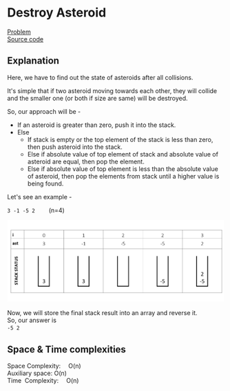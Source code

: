 
# Destroy Asteroid
[Problem](https://github.com/dscnsec/DSC-NSEC-Algorithms/blob/master/4.%20Stack/destroy_asteroid/destroy_asteroid.md)   
[Source code](https://github.com/dscnsec/DSC-NSEC-Algorithms/blob/master/4.%20Stack/destroy_asteroid/%5BCPP%5Ddestroy_asteroid_csubhradipta.cpp)    
## Explanation
Here, we have to find out the state of asteroids after all collisions.

It's simple that if two asteroid moving towards each other, they will collide and the smaller one (or both if size are same) will be destroyed.

So, our approach will be - 

 - If an asteroid is greater than zero, push it into the stack.
 - Else  	 
     - If stack is empty or the top element of the stack is less than zero, then push asteroid into the stack.
     - Else if absolute value of top element of stack and absolute value of asteroid are equal, then pop the element.
     - Else if absolute value of top element is less than the absolute value of asteroid, then pop the elements from stack until a higher value is being found.

Let's see an example -

``3 -1 -5 2``		&emsp;&emsp;(n=4)

![destroyasteroid](images/asteroid.png)

Now, we will store the final stack result into an array and reverse it.  
So, our answer is  
``-5 2``
 
## Space & Time complexities
Space Complexity: &emsp;O(n)  
Auxiliary space: O(n)  
Time &nbsp;Complexity: &emsp;O(n)

